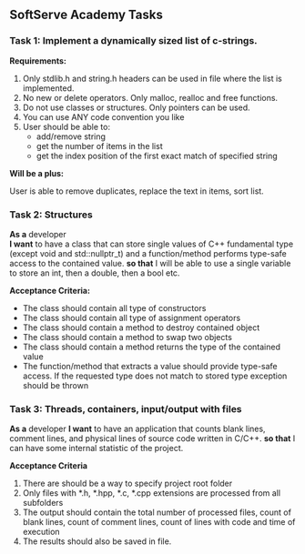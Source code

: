 ## SoftServe Academy Tasks

### Task 1: Implement a dynamically sized list of c-strings.

**Requirements:**

1) Only stdlib.h and string.h headers can be used in file where the list is implemented.
2) No new or delete operators. Only malloc, realloc and free functions.
3) Do not use classes or structures. Only pointers can be used.
4) You can use ANY code convention you like
5) User should be able to:
    - add/remove string
    - get the number of items in the list
    - get the index position of the first exact match of specified string

**Will be a plus:**

User is able to remove duplicates, replace the text in items, sort list.

### Task 2: Structures

**As a** developer  
**I want** to have a class that can store single values of C++ fundamental type
(except void and std::nullptr_t) and a function/method performs type-safe access to the contained value.
**so that** I will be able to use a single variable to store an int, then a double, then a bool etc.

**Acceptance Criteria:**

- The class should contain all type of constructors
- The class should contain all type of assignment operators
- The class should contain a method to destroy contained object
- The class should contain a method to swap two objects
- The class should contain a method returns the type of the contained value
- The function/method that extracts a value should provide type-safe access. If the requested type does not match to
  stored type exception should be thrown

### Task 3: Threads, containers, input/output with files

**As a** developer **I want** to have an application that counts blank lines, comment lines, and physical lines of source code
written in C/C++. **so that** I can have some internal statistic of the project.

**Acceptance Criteria**
1. There are should be a way to specify project root folder
2. Only files with *.h, *.hpp, *.c, *.cpp extensions are processed from all subfolders
3. The output should contain the total number of processed files, count of blank lines, count of comment lines, count of lines with code and time of execution
4. The results should also be saved in file. 
